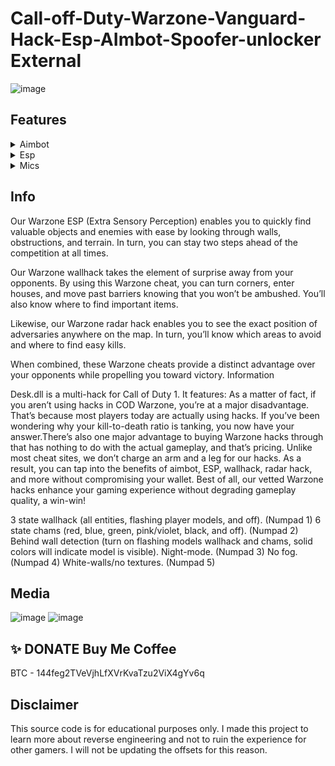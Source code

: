 # Call-off-Duty-Warzone-Vanguard-Hack-Esp-AImbot-Spoofer-unlocker External
![image](https://user-images.githubusercontent.com/104798689/166557132-40114161-7c5d-4535-83bb-24516e532169.png)

## Features
<details>
  <summary>Aimbot</summary>
  
Aimbot
Enabled
Field of View
Bone Selection
Head
Neck
Chest
Stomach
Arms
Legs
Feet
Speed
Autoshoot
Auto-Zoom
Auto-Prone
Target Teammates
Scale FOV by Distance
Silent Aim
Recoil Control
Visualize Target
Visualize FOV
Humanisation
Overaim Horizontally
Overaim Vertically
Vertical Offset
Target Switch Delay
Aimtime
Non Sticky
Smart Spot Change
Bone
Head
Neck
Chest
Stomach
Start Time
Aimcurve
Triggerbot
Enabled
Body Selection
Head
Body
Arms
Legs
Target Teammates
Spread Prediction
Triggeraim
Burst
Post-Fire Shots
Auto-Scope
Delay
Shot Delay
  
</details>
 
<details>
  <summary>Esp</summary>
ESP
Enabled
Visibility Check
Visible Only
Visible and Non-Visible
Bounding Box
Box
Frame
3D
Health
Health Bar
Bar
Text
Name
Distance
Skeleton
Prediction
Weapon
View Barrel
Offscreen Indicators
Radius
Grenade Projectiles
2D Radar
Custom range
Visual settings (background, window, rotation)
Show Team
Show Enemies
Visible Checks
Customizable size
Other
Crosshair
Loot (for each item)
Enabled
Bounding Box
Type filter
Rarity filter with predefined color maps (Weapons)
Name
Distance
  
</details>
  
<details>
  <summary>Mics</summary>
*  General
* Autopistol
* No Spread
* No Recoil
* Scale
* Unlock All (Per Item Category)
* Menu Key
* Panic Key
* Safe Mode ( Places limits on various features but does NOT guarantee that you won't be banned! )
* Custom DPI
* Selection
* 75%
* 100%
* 150%
* 200%
* Anti-Screenshot
* OBS-Clean
* Native controller keybind support
  
</details>
  
 
## Info
 

Our Warzone ESP (Extra Sensory Perception) enables you to quickly find valuable objects and enemies with ease by looking through walls, obstructions, and terrain. In turn, you can stay two steps ahead of the competition at all times.


Our Warzone wallhack takes the element of surprise away from your opponents. By using this Warzone cheat, you can turn corners, enter houses, and move past barriers knowing that you won’t be ambushed. You’ll also know where to find important items.


Likewise, our Warzone radar hack enables you to see the exact position of adversaries anywhere on the map. In turn, you’ll know which areas to avoid and where to find easy kills.


When combined, these Warzone cheats provide a distinct advantage over your opponents while propelling you toward victory. Information



Desk.dll is a multi-hack for Call of Duty 1. It features:
As a matter of fact, if you aren’t using hacks in COD Warzone, you’re at a major disadvantage. That’s because most players today are actually using hacks. If you’ve been wondering why your kill-to-death ratio is tanking, you now have your answer.There’s also one major advantage to buying Warzone hacks through  that has nothing to do with the actual gameplay, and that’s pricing. Unlike most cheat sites, we don’t charge an arm and a leg for our hacks. As a result, you can tap into the benefits of aimbot, ESP, wallhack, radar hack, and more without compromising your wallet. Best of all, our vetted Warzone hacks enhance your gaming experience without degrading gameplay quality, a win-win!

3 state wallhack (all entities, flashing player models, and off). (Numpad 1)
6 state chams (red, blue, green, pink/violet, black, and off). (Numpad 2)
Behind wall detection (turn on flashing models wallhack and chams, solid colors will indicate model is visible).
Night-mode. (Numpad 3)
No fog. (Numpad 4)
White-walls/no textures. (Numpad 5)
  
  
## Media
![image](https://user-images.githubusercontent.com/104798689/166557176-7ac991c8-ae0a-4302-a146-894699c9a3e8.png)
![image](https://user-images.githubusercontent.com/104798689/166557193-0486b27b-151e-4504-8c0b-3e6c9979f25a.png)


## ✨ DONATE Buy Me Coffee

BTC - 144feg2TVeVjhLfXVrKvaTzu2ViX4gYv6q


## Disclaimer
This source code is for educational purposes only. I made this project to learn more about reverse engineering and not to ruin the experience for other gamers. I will not be updating the offsets for this reason.
